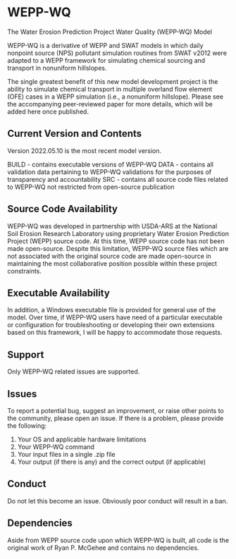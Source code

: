 # WEPP-WQ
The Water Erosion Prediction Project Water Quality (WEPP-WQ) Model

WEPP-WQ is a derivative of WEPP and SWAT models in which daily nonpoint source (NPS) pollutant simulation routines from SWAT v2012 were adapted to a WEPP framework for simulating chemical sourcing and transport in nonuniform hillslopes.

The single greatest benefit of this new model development project is the ability to simulate chemical transport in multiple overland flow element (OFE) cases in a WEPP simulation (i.e., a nonuniform hillslope). Please see the accompanying peer-reviewed paper for more details, which will be added here once published.

## Current Version and Contents
Version 2022.05.10 is the most recent model version.

BUILD - contains executable versions of WEPP-WQ
DATA - contains all validation data pertaining to WEPP-WQ validations for the purposes of transparency and accountability
SRC - contains all source code files related to WEPP-WQ not restricted from open-source publication

## Source Code Availability
WEPP-WQ was developed in partnership with USDA-ARS at the National Soil Erosion Research Laboratory using proprietary Water Erosion Prediction Project (WEPP) source code. At this time, WEPP source code has not been made open-source. Despite this limitation, WEPP-WQ source files which are not associated with the original source code are made open-source in maintaining the most collaborative position possible within these project constraints.

## Executable Availability
In addition, a Windows executable file is provided for general use of the model. Over time, if WEPP-WQ users have need of a particular executable or configuration for troubleshooting or developing their own extensions based on this framework, I will be happy to accommodate those requests.

## Support
Only WEPP-WQ related issues are supported.

## Issues
To report a potential bug, suggest an improvement, or raise other points to the community, please open an issue. If there is a problem, please provide the following:
1. Your OS and applicable hardware limitations
2. Your WEPP-WQ command
3. Your input files in a single .zip file
5. Your output (if there is any) and the correct output (if applicable)

## Conduct
Do not let this become an issue. Obviously poor conduct will result in a ban.

## Dependencies
Aside from WEPP source code upon which WEPP-WQ is built, all code is the original work of Ryan P. McGehee and contains no dependencies.

